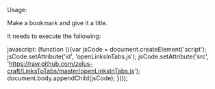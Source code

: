 
Usage:

Make a bookmark and give it a title.

It needs to execute the following:

javascript: (function (){var jsCode = document.createElement('script'); jsCode.setAttribute('id', 'openLinksInTabs.js'); jsCode.setAttribute('src', 'https://raw.github.com/zelus-craft/LinksToTabs/master/openLinksInTabs.js'); document.body.appendChild(jsCode); }());
